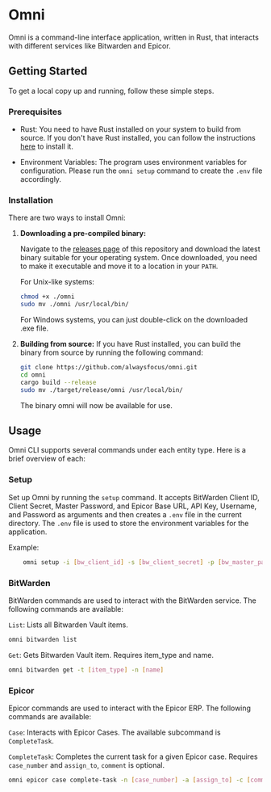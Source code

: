 # Omni

Omni is a command-line interface application, written in Rust, that interacts with different services like Bitwarden and Epicor.

## Getting Started

To get a local copy up and running, follow these simple steps.

### Prerequisites

- Rust: You need to have Rust installed on your system to build from source. If you don't have Rust installed, you can follow the instructions [here](https://www.rust-lang.org/tools/install) to install it.

- Environment Variables: The program uses environment variables for configuration. Please run the `omni setup` command to create the `.env` file accordingly.

### Installation

There are two ways to install Omni:

1. **Downloading a pre-compiled binary:**

   Navigate to the [releases page](https://github.com/alwaysfocus/omni/releases) of this repository and download the latest binary suitable for your operating system. Once downloaded, you need to make it executable and move it to a location in your `PATH`.
    
    For Unix-like systems:

   ```sh
   chmod +x ./omni
   sudo mv ./omni /usr/local/bin/
   ```
   For Windows systems, you can just double-click on the downloaded .exe file.

2. **Building from source:**
    If you have Rust installed, you can build the binary from source by running the following command:

    ```sh
   git clone https://github.com/alwaysfocus/omni.git
    cd omni
    cargo build --release
    sudo mv ./target/release/omni /usr/local/bin/
    ```
   The binary omni will now be available for use.

## Usage
Omni CLI supports several commands under each entity type. Here is a brief overview of each:

### Setup
Set up Omni by running the `setup` command. It accepts BitWarden Client ID, Client Secret, Master Password, and Epicor Base URL, API Key, Username, and Password as arguments and then creates a `.env` file in the current directory. The `.env` file is used to store the environment variables for the application.

Example:
```sh
    omni setup -i [bw_client_id] -s [bw_client_secret] -p [bw_master_password] -u [epicor_base_url] -k [epicor_api_key] -n [epicor_username] -w [epicor_password]
```

### BitWarden
BitWarden commands are used to interact with the BitWarden service. The following commands are available:

`List`: Lists all Bitwarden Vault items.

```sh
omni bitwarden list
```
`Get`: Gets Bitwarden Vault item. Requires item_type and name.
```sh
omni bitwarden get -t [item_type] -n [name]
```


### Epicor
Epicor commands are used to interact with the Epicor ERP. The following commands are available:

`Case`: Interacts with Epicor Cases. The available subcommand is `CompleteTask`.

`CompleteTask`: Completes the current task for a given Epicor case. Requires `case_number` and `assign_to`, `comment` is optional.
```sh
omni epicor case complete-task -n [case_number] -a [assign_to] -c [comment]
```

